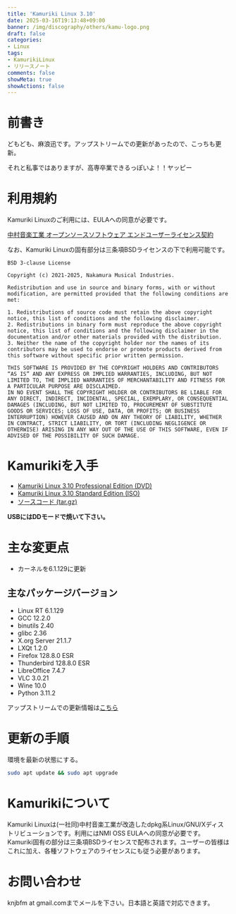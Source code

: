 ```yaml
---
title: 'Kamuriki Linux 3.10'
date: 2025-03-16T19:13:48+09:00
banner: /img/discography/others/kamu-logo.png
draft: false
categories:
- Linux
tags:
- KamurikiLinux
- リリースノート
comments: false
showMeta: true
showActions: false
---
```

# 前書き
どもども、麻浪迅です。アップストリームでの更新があったので、こっちも更新。

それと私事ではありますが、高専卒業できるっぽいよ！！ヤッピー

# 利用規約
Kamuriki Linuxのご利用には、EULAへの同意が必要です。

[中村音楽工業 オープンソースソフトウェア エンドユーザーライセンス契約](https://nmimusic.github.io/eula.pdf)

なお、Kamuriki Linuxの固有部分は三条項BSDライセンスの下で利用可能です。
```
BSD 3-clause License

Copyright (c) 2021-2025, Nakamura Musical Industries.

Redistribution and use in source and binary forms, with or without modification, are permitted provided that the following conditions are met:

1. Redistributions of source code must retain the above copyright notice, this list of conditions and the following disclaimer.
2. Redistributions in binary form must reproduce the above copyright notice, this list of conditions and the following disclaimer in the documentation and/or other materials provided with the distribution.
3. Neither the name of the copyright holder nor the names of its contributors may be used to endorse or promote products derived from this software without specific prior written permission.

THIS SOFTWARE IS PROVIDED BY THE COPYRIGHT HOLDERS AND CONTRIBUTORS “AS IS” AND ANY EXPRESS OR IMPLIED WARRANTIES, INCLUDING, BUT NOT LIMITED TO, THE IMPLIED WARRANTIES OF MERCHANTABILITY AND FITNESS FOR A PARTICULAR PURPOSE ARE DISCLAIMED.
IN NO EVENT SHALL THE COPYRIGHT HOLDER OR CONTRIBUTORS BE LIABLE FOR ANY DIRECT, INDIRECT, INCIDENTAL, SPECIAL, EXEMPLARY, OR CONSEQUENTIAL DAMAGES (INCLUDING, BUT NOT LIMITED TO, PROCUREMENT OF SUBSTITUTE GOODS OR SERVICES; LOSS OF USE, DATA, OR PROFITS; OR BUSINESS INTERRUPTION) HOWEVER CAUSED AND ON ANY THEORY OF LIABILITY, WHETHER IN CONTRACT, STRICT LIABILITY, OR TORT (INCLUDING NEGLIGENCE OR OTHERWISE) ARISING IN ANY WAY OUT OF THE USE OF THIS SOFTWARE, EVEN IF ADVISED OF THE POSSIBILITY OF SUCH DAMAGE.
```

# Kamurikiを入手
- [Kamuriki Linux 3.10 Professional Edition (DVD)](https://nmimusic.booth.pm/items/6478705)
- [Kamuriki Linux 3.10 Standard Edition (ISO)](https://sourceforge.net/projects/kamurikilinux/files/iso/cheetah/3.10/kamuriki-3.10-amd64.iso)
- [ソースコード (tar.gz)](https://sourceforge.net/projects/kamurikilinux/files/iso/cheetah/3.10/kamuriki-standard-3.10-src.tar.gz)

**USBにはDDモードで焼いて下さい。**

# 主な変更点
- カーネルを6.1.129に更新

## 主なパッケージバージョン
- Linux RT 6.1.129
- GCC 12.2.0
- binutils 2.40
- glibc 2.36
- X.org Server 21.1.7
- LXQt 1.2.0
- Firefox 128.8.0 ESR
- Thunderbird 128.8.0 ESR
- LibreOffice 7.4.7
- VLC 3.0.21
- Wine 10.0
- Python 3.11.2

アップストリームでの更新情報は[こちら](https://www.debian.org/News/2025/20250111)

# 更新の手順
環境を最新の状態にする。
```bash
sudo apt update && sudo apt upgrade
```

# Kamurikiについて
Kamuriki Linuxは(一社同)中村音楽工業が改造したdpkg系Linux/GNU/Xディストリビューションです。利用にはNMI OSS EULAへの同意が必要です。Kamuriki固有の部分は三条項BSDライセンスで配布されます。ユーザーの皆様はこれに加え、各種ソフトウェアのライセンスにも従う必要があります。

# お問い合わせ
knjbfm at gmail.comまでメールを下さい。日本語と英語で対応できます。 
